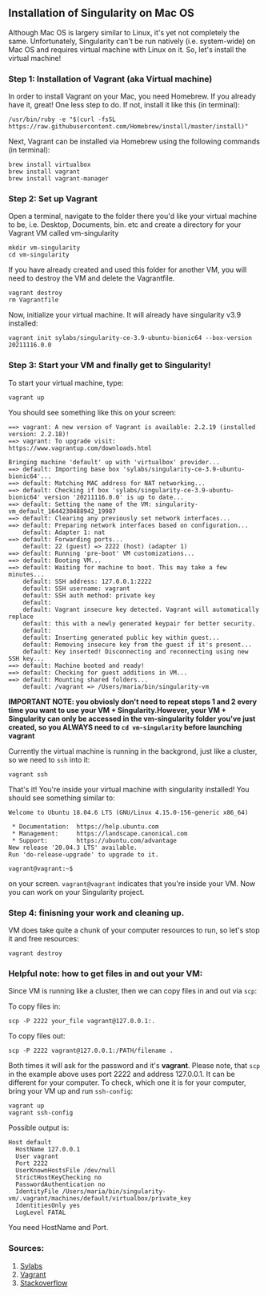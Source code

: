 ## Installation of Singularity on Mac OS

Although Mac OS is largery similar to Linux, it's yet not completely the same. Unfortunately, Singularity can't be run natively (i.e. system-wide)  on Mac OS and requires virtual machine with Linux on it. So, let's install the virtual machine!

### Step 1: Installation of Vagrant (aka Virtual machine)
In order to install Vagrant on your Mac, you need Homebrew. If you already have it, great! One less step to do. If not, install it like this (in terminal):
```
/usr/bin/ruby -e "$(curl -fsSL https://raw.githubusercontent.com/Homebrew/install/master/install)"
```
Next, Vagrant can be installed via Homebrew using the following commands (in terminal):
```
brew install virtualbox
brew install vagrant 
brew install vagrant-manager
```

### Step 2: Set up Vagrant
Open a terminal, navigate to the folder there you'd like your virtual machine to be, i.e. Desktop, Documents, bin. etc and create a directory for your Vagrant VM called vm-singularity

```
mkdir vm-singularity
cd vm-singularity
```

If you have already created and used this folder for another VM, you will need to destroy the VM and delete the Vagrantfile.
```
vagrant destroy
rm Vagrantfile
```

Now, initialize your virtual machine. It will already have singularity v3.9 installed:

```
vagrant init sylabs/singularity-ce-3.9-ubuntu-bionic64 --box-version 20211116.0.0
```

### Step 3: Start your VM and finally get to Singularity!
To start your virtual machine, type:
```
vagrant up
```
You should see something like this on your screen:
```
==> vagrant: A new version of Vagrant is available: 2.2.19 (installed version: 2.2.18)!
==> vagrant: To upgrade visit: https://www.vagrantup.com/downloads.html

Bringing machine 'default' up with 'virtualbox' provider...
==> default: Importing base box 'sylabs/singularity-ce-3.9-ubuntu-bionic64'...
==> default: Matching MAC address for NAT networking...
==> default: Checking if box 'sylabs/singularity-ce-3.9-ubuntu-bionic64' version '20211116.0.0' is up to date...
==> default: Setting the name of the VM: singularity-vm_default_1644230488942_19987
==> default: Clearing any previously set network interfaces...
==> default: Preparing network interfaces based on configuration...
    default: Adapter 1: nat
==> default: Forwarding ports...
    default: 22 (guest) => 2222 (host) (adapter 1)
==> default: Running 'pre-boot' VM customizations...
==> default: Booting VM...
==> default: Waiting for machine to boot. This may take a few minutes...
    default: SSH address: 127.0.0.1:2222
    default: SSH username: vagrant
    default: SSH auth method: private key
    default: 
    default: Vagrant insecure key detected. Vagrant will automatically replace
    default: this with a newly generated keypair for better security.
    default: 
    default: Inserting generated public key within guest...
    default: Removing insecure key from the guest if it's present...
    default: Key inserted! Disconnecting and reconnecting using new SSH key...
==> default: Machine booted and ready!
==> default: Checking for guest additions in VM...
==> default: Mounting shared folders...
    default: /vagrant => /Users/maria/bin/singularity-vm
```

**IMPORTANT NOTE: you obviosly don't need to repeat steps 1 and 2 every time you want to use your VM + Singularity.However, your VM + Singularity can only be accessed in the vm-singularity folder you've just created, so you ALWAYS need to `cd vm-singularity` before launching vagrant**

Currently the virtual machine is running in the backgrond, just like a cluster, so we need to `ssh` into it:
```
vagrant ssh
```

That's it! You're inside your virtual machine with singularity installed! You should see something similar to:
```
Welcome to Ubuntu 18.04.6 LTS (GNU/Linux 4.15.0-156-generic x86_64)

 * Documentation:  https://help.ubuntu.com
 * Management:     https://landscape.canonical.com
 * Support:        https://ubuntu.com/advantage
New release '20.04.3 LTS' available.
Run 'do-release-upgrade' to upgrade to it.

vagrant@vagrant:~$ 
```
on your screen. `vagrant@vagrant` indicates that you're inside your VM. Now you can work on your Singularity project.

### Step 4: finisning your work and cleaning up.

VM does take quite a chunk of your computer resources to run, so let's stop it and free resources:
```
vagrant destroy
```

### Helpful note: how to get files in and out your VM:
Since VM is running like a cluster, then we can copy files in and out via `scp`:

To copy files in:
```
scp -P 2222 your_file vagrant@127.0.0.1:.
```

To copy files out:
```
scp -P 2222 vagrant@127.0.0.1:/PATH/filename .
```

Both times it will ask for the password and it's **vagrant**. Please note, that `scp` in the example above uses port 2222 and address 127.0.0.1. It can be different for your computer. To check, which one it is for your computer, bring your VM up and run `ssh-config`:
```
vagrant up
vagrant ssh-config
```

Possible output is:
```
Host default
  HostName 127.0.0.1
  User vagrant
  Port 2222
  UserKnownHostsFile /dev/null
  StrictHostKeyChecking no
  PasswordAuthentication no
  IdentityFile /Users/maria/bin/singularity-vm/.vagrant/machines/default/virtualbox/private_key
  IdentitiesOnly yes
  LogLevel FATAL
```
You need HostName and Port.

### Sources:
1. [Sylabs](https://sylabs.io/guides/3.0/user-guide/installation.html#install-on-windows-or-mac)
2. [Vagrant](https://app.vagrantup.com/sylabs/boxes/singularity-ce-3.9-ubuntu-bionic64)
3. [Stackoverflow](https://stackoverflow.com/questions/16704059/easiest-way-to-copy-a-single-file-from-host-to-vagrant-guest)
